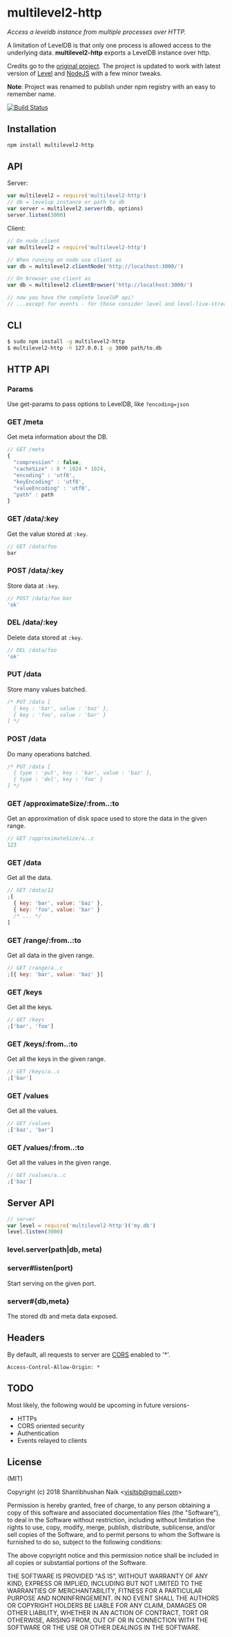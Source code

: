 # multilevel2-http

_Access a leveldb instance from multiple processes over HTTP._

A limitation of LevelDB is that only one process is allowed access to the underlying data. **multilevel2-http** exports a LevelDB instance over http.

Credits go to the [original project](https://github.com/juliangruber/multimultilevel2-http). The project is updated to work with latest version of [Level](https://github.com/Level/level) and [NodeJS](https://nodejs.org/en/) with a few minor tweaks.

**Note**: Project was renamed to publish under npm registry with an easy to remember name.

[![Build Status](https://travis-ci.org/visitsb/multilevel2-http.png)](https://travis-ci.org/visitsb/multilevel2-http)

## Installation

```bash
npm install multilevel2-http
```

## API

Server:

```js
var multilevel2 = require('multilevel2-http')
// db = levelup instance or path to db
var server = multilevel2.server(db, options)
server.listen(3000)
```

Client:

```js
// On node client
var multilevel2 = require('multilevel2-http')

// When running on node use client as
var db = multilevel2.clientNode('http://localhost:3000/')

// On browser use client as
var db = multilevel2.clientBrowser('http://localhost:3000/')

// now you have the complete levelUP api!
// ...except for events - for those consider level and level-live-stream
```

## CLI

```bash
$ sudo npm install -g multilevel2-http
$ multilevel2-http -h 127.0.0.1 -p 3000 path/to.db
```

## HTTP API

### Params

Use get-params to pass options to LevelDB, like `?encoding=json`

### GET /meta

Get meta information about the DB.

```js
// GET /meta
{
  "compression" : false,
  "cacheSize" : 8 * 1024 * 1024,
  "encoding" : 'utf8',
  "keyEncoding" : 'utf8',
  "valueEncoding" : 'utf8',
  "path" : path
}
```

### GET /data/:key

Get the value stored at `:key`.

```js
// GET /data/foo
bar
```

### POST /data/:key

Store data at `:key`.

```js
// POST /data/foo bar
'ok'
```

### DEL /data/:key

Delete data stored at `:key`.

```js
// DEL /data/foo
'ok'
```

### PUT /data

Store many values batched.

```js
/* PUT /data [
  { key : 'bar', value : 'baz' },
  { key : 'foo', value : 'bar' }
] */
```

### POST /data

Do many operations batched.

```js
/* PUT /data [
  { type : 'put', key : 'bar', value : 'baz' },
  { type : 'del', key : 'foo' }
] */
```

### GET /approximateSize/:from..:to

Get an approximation of disk space used to store the data in the given range.

```js
// GET /approximateSize/a..z
123
```

### GET /data

Get all the data.

```js
// GET /data/12
;[
  { key: 'bar', value: 'baz' },
  { key: 'foo', value: 'bar' }
  /* ... */
]
```

### GET /range/:from..:to

Get all data in the given range.

```js
// GET /range/a..c
;[{ key: 'bar', value: 'baz' }]
```

### GET /keys

Get all the keys.

```js
// GET /keys
;['bar', 'foo']
```

### GET /keys/:from..:to

Get all the keys in the given range.

```js
// GET /keys/a..c
;['bar']
```

### GET /values

Get all the values.

```js
// GET /values
;['baz', 'bar']
```

### GET /values/:from..:to

Get all the values in the given range.

```js
// GET /values/a..c
;['baz']
```

## Server API

```js
// server
var level = require('multilevel2-http')('my.db')
level.listen(3000)
```

### level.server(path|db, meta)

### server#listen(port)

Start serving on the given port.

### server#{db,meta}

The stored db and meta data exposed.

## Headers

By default, all requests to server are [CORS](https://github.com/expressjs/cors) enabled to '\*'.

```
Access-Control-Allow-Origin: *
```

## TODO

Most likely, the following would be upcoming in future versions-

- HTTPs
- CORS oriented security
- Authentication
- Events relayed to clients

## License

(MIT)

Copyright (c) 2018 Shantibhushan Naik &lt;visitsb@gmail.com&gt;

Permission is hereby granted, free of charge, to any person obtaining a copy of this software and associated documentation files (the "Software"), to deal in the Software without restriction, including without limitation the rights to use, copy, modify, merge, publish, distribute, sublicense, and/or sell copies of the Software, and to permit persons to whom the Software is furnished to do so, subject to the following conditions:

The above copyright notice and this permission notice shall be included in all copies or substantial portions of the Software.

THE SOFTWARE IS PROVIDED "AS IS", WITHOUT WARRANTY OF ANY KIND, EXPRESS OR IMPLIED, INCLUDING BUT NOT LIMITED TO THE WARRANTIES OF MERCHANTABILITY, FITNESS FOR A PARTICULAR PURPOSE AND NONINFRINGEMENT. IN NO EVENT SHALL THE AUTHORS OR COPYRIGHT HOLDERS BE LIABLE FOR ANY CLAIM, DAMAGES OR OTHER LIABILITY, WHETHER IN AN ACTION OF CONTRACT, TORT OR OTHERWISE, ARISING FROM, OUT OF OR IN CONNECTION WITH THE SOFTWARE OR THE USE OR OTHER DEALINGS IN THE SOFTWARE.
